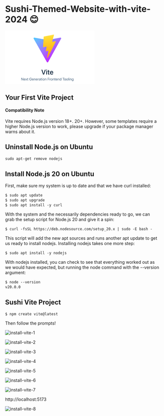 # Sushi-Themed-Website-with-vite-2024 😊

![vite-logo](https://github.com/fatmakhaledosman/Vite-Sushi-Themed-Website-2024/blob/main/Lesson1-Install-vite/images/vite-logo.png)

## Your First Vite Project

#### Compatibility Note

Vite requires Node.js version 18+. 20+. However, some templates require a higher Node.js version to work, please upgrade if your package manager warns about it.

##  Uninstall Node.js on Ubuntu

```
sudo apt-get remove nodejs
```

##  Install Node.js 20 on Ubuntu
First, make sure my system is
up to date and that we have curl installed:

```
$ sudo apt update
$ sudo apt upgrade
$ sudo apt install -y curl
```

With the system and the necessarily dependencies ready to go, we can grab the setup script for Node.js 20 and give it a spin:

```
$ curl -fsSL https://deb.nodesource.com/setup_20.x | sudo -E bash -
```

This script will add the new apt sources and runs another apt update to get
us ready to install nodejs. Installing nodejs takes one more step:

```
$ sudo apt install -y nodejs
```
With nodejs installed, you can check to see that everything worked out as we
would have expected, but running the node command with the --version
argument:
```
$ node --version
v20.0.0
```

## Sushi Vite Project

```
$ npm create vite@latest
```
Then follow the prompts!


![install-vite-1]()

![install-vite-2]()

![install-vite-3]()

![install-vite-4]()

![install-vite-5]()

![install-vite-6]()

![install-vite-7]()

http://localhost:5173 

![install-vite-8]()
